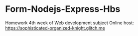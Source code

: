 # Form-Nodejs-Express-Hbs
Homework 4th week  of Web development subject
Online host: https://sophisticated-organized-knight.glitch.me
